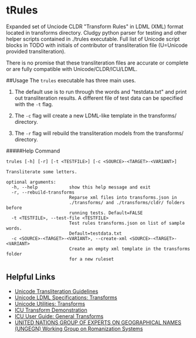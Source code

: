 # tRules
Expanded set of Unciode CLDR "Transform Rules" in LDML (XML) format located in transforms directory. Cludgy python parser for testing and other helper scripts contained in ./trules executable. Full list of Unicode script blocks in TODO with initials of contributor of transliteration file (U=Unicode provided transliteration).

There is no promise that these transliteration files are accurate or complete or are fully compatible with Unicode/CLDR/ICU/LDML.

##Usage
The `trules` executable has three main uses. 

1. The default use is to run through the words and "testdata.txt" and print out transliteration results. A different file of test data can be specified with the `-t` flag.

2. The `-c` flag will create a new LDML-like template in the transforms/ directory.

3. The `-r` flag will rebuild the transliteration models from the transforms/ directory.


#####Help Command 

```
trules [-h] [-r] [-t <TESTFILE>] [-c <SOURCE>-<TARGET>-<VARIANT>]

Transliterate some letters.

optional arguments:
  -h, --help            show this help message and exit
  -r, --rebuild-transforms
                        Reparse xml files into transforms.json in
                        ./transforms/ and ./transforms/cldr/ folders before
                        running tests. Default=FALSE
  -t <TESTFILE>, --test-file <TESTFILE>
                        Test rules transforms.json on list of sample words.
                        Default=testdata.txt
  -c <SOURCE>-<TARGET>-<VARIANT>, --create-xml <SOURCE>-<TARGET>-<VARIANT>
                        Create an empty xml template in the transforms folder
                        for a new ruleset
```

## Helpful Links

* [Unicode Transliteration Guidelines](http://cldr.unicode.org/index/cldr-spec/transliteration-guidelines)
* [Unicode LDML Specifications: Transforms](http://www.unicode.org/reports/tr35/tr35-general.html#Transforms)
* [Unicode Utilities: Transforms](http://unicode.org/cldr/utility/transform.jsp)
* [ICU Transform Demonstration](http://demo.icu-project.org/icu-bin/translit)
* [ICU User Guide: General Transforms](http://userguide.icu-project.org/transforms/general)
* [UNITED NATIONS GROUP OF EXPERTS ON GEOGRAPHICAL NAMES (UNGEGN) Working Group on Romanization Systems](http://www.eki.ee/wgrs/)
					
